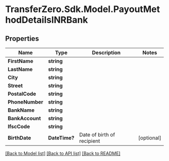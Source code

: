 
# TransferZero.Sdk.Model.PayoutMethodDetailsINRBank

## Properties

Name | Type | Description | Notes
------------ | ------------- | ------------- | -------------
**FirstName** | **string** |  | 
**LastName** | **string** |  | 
**City** | **string** |  | 
**Street** | **string** |  | 
**PostalCode** | **string** |  | 
**PhoneNumber** | **string** |  | 
**BankName** | **string** |  | 
**BankAccount** | **string** |  | 
**IfscCode** | **string** |  | 
**BirthDate** | **DateTime?** | Date of birth of recipient | [optional] 

[[Back to Model list]](../README.md#documentation-for-models)
[[Back to API list]](../README.md#documentation-for-api-endpoints)
[[Back to README]](../README.md)


